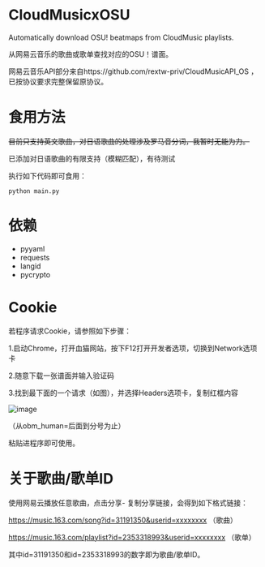 # CloudMusicxOSU
Automatically download OSU! beatmaps from CloudMusic playlists.

从网易云音乐的歌曲或歌单查找对应的OSU！谱面。

网易云音乐API部分来自https://github.com/rextw-priv/CloudMusicAPI_OS ，已按协议要求完整保留原协议。

# 食用方法
~~目前只支持英文歌曲，对日语歌曲的处理涉及罗马音分词，我暂时无能为力。~~ 

已添加对日语歌曲的有限支持（模糊匹配），有待测试

执行如下代码即可食用：
```
python main.py
```

# 依赖

- pyyaml
- requests
- langid
- pycrypto

# Cookie

若程序请求Cookie，请参照如下步骤：

1.启动Chrome，打开血猫网站，按下F12打开开发者选项，切换到Network选项卡

2.随意下载一张谱面并输入验证码

3.找到最下面的一个请求（如图），并选择Headers选项卡，复制红框内容

![image](https://github.com/NanoNeki/CloudMusicxOSU/blob/master/tutorial.png)

（从obm_human=后面到分号为止）

粘贴进程序即可使用。

# 关于歌曲/歌单ID

使用网易云播放任意歌曲，点击分享- 复制分享链接，会得到如下格式链接：

https://music.163.com/song?id=31191350&userid=xxxxxxxx （歌曲）

https://music.163.com/playlist?id=2353318993&userid=xxxxxxxx （歌单）

其中id=31191350和id=2353318993的数字即为歌曲/歌单ID。
